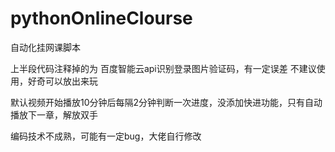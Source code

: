 # pythonOnlineClourse
自动化挂网课脚本

上半段代码注释掉的为 百度智能云api识别登录图片验证码，有一定误差 不建议使用，好奇可以放出来玩

默认视频开始播放10分钟后每隔2分钟判断一次进度，没添加快进功能，只有自动播放下一章，解放双手

编码技术不成熟，可能有一定bug，大佬自行修改
